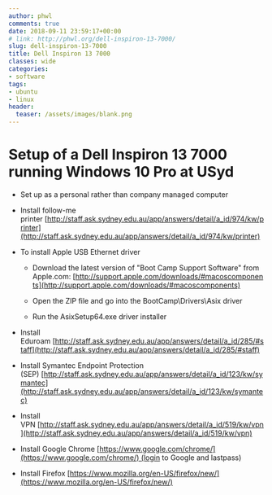 ```yaml
---
author: phwl
comments: true
date: 2018-09-11 23:59:17+00:00
# link: http://phwl.org/dell-inspiron-13-7000/
slug: dell-inspiron-13-7000
title: Dell Inspiron 13 7000
classes: wide
categories:
- software
tags:
- ubuntu
- linux
header:
  teaser: /assets/images/blank.png
---
```


# Setup of a Dell Inspiron 13 7000 running Windows 10 Pro at USyd






  * Set up as a personal rather than company managed computer


  * Install follow-me printer [http://staff.ask.sydney.edu.au/app/answers/detail/a_id/974/kw/printer](http://staff.ask.sydney.edu.au/app/answers/detail/a_id/974/kw/printer)


  * To install Apple USB Ethernet driver


    * Download the latest version of "Boot Camp Support Software" from Apple.com: [http://support.apple.com/downloads/#macoscomponents](http://support.apple.com/downloads/#macoscomponents)


    * Open the ZIP file and go into the BootCamp\Drivers\Asix driver


    * Run the AsixSetup64.exe driver installer





  * Install Eduroam [http://staff.ask.sydney.edu.au/app/answers/detail/a_id/285/#staff](http://staff.ask.sydney.edu.au/app/answers/detail/a_id/285/#staff)


  * Install Symantec Endpoint Protection (SEP) [http://staff.ask.sydney.edu.au/app/answers/detail/a_id/123/kw/symantec](http://staff.ask.sydney.edu.au/app/answers/detail/a_id/123/kw/symantec)


  * Install VPN [http://staff.ask.sydney.edu.au/app/answers/detail/a_id/519/kw/vpn](http://staff.ask.sydney.edu.au/app/answers/detail/a_id/519/kw/vpn)


  * Install Google Chrome [https://www.google.com/chrome/](https://www.google.com/chrome/) (login to Google and lastpass)


  * Install Firefox [https://www.mozilla.org/en-US/firefox/new/](https://www.mozilla.org/en-US/firefox/new/)


